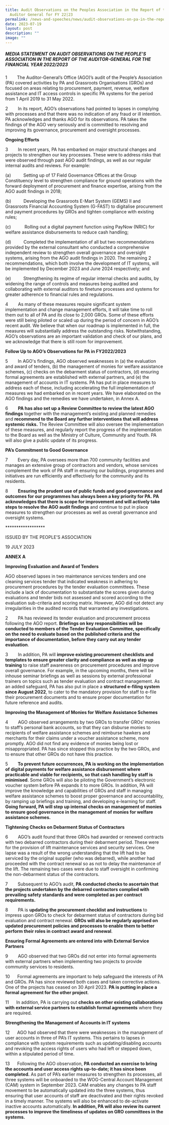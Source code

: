 ```yaml
---
title: Audit Observations on the Peoples Association in the Report of the
  Auditor General for FY 22|23
permalink: /news-and-speeches/news/audit-observations-on-pa-in-the-report-of-the-auditor-general-fy22-23/
date: 2023-07-19
layout: post
description: ""
image: ""
---
```

##### MEDIA STATEMENT ON AUDIT OBSERVATIONS ON THE PEOPLE’S ASSOCIATION IN THE REPORT OF THE AUDITOR-GENERAL FOR THE FINANCIAL YEAR 2022/2023

1        The Auditor-General’s Office (AGO)’s audit of the People’s Association (PA) covered activities by PA and Grassroots Organisations (GROs) and focused on areas relating to procurement, payment, revenue, welfare assistance and IT access controls in specific PA systems for the period from 1 April 2019 to 31 May 2022.

2        In its report, AGO’s observations had pointed to lapses in complying with processes and that there was no indication of any fraud or ill intention. PA acknowledges and thanks AGO for its observations. PA takes the findings of the AGO very seriously and is committed to resolving and improving its governance, procurement and oversight processes.

**Ongoing Efforts**

3        In recent years, PA has embarked on major structural changes and projects to strengthen our key processes. These were to address risks that were observed through past AGO audit findings, as well as our regular internal audits and reviews. For example:

(a)          Setting up of 17 Field Governance Offices at the Group Constituency level to strengthen compliance for ground operations with the forward deployment of procurement and finance expertise, arising from the AGO audit findings in 2018;

(b)          Developing the Grassroots E-Mart System (GEMS) II and Grassroots Financial Accounting System (G-FAST) to digitalise procurement and payment procedures by GROs and tighten compliance with existing rules;

(c)           Rolling out a digital payment function using PayNow (NRIC) for welfare assistance disbursements to reduce cash handling;

(d)          Completed the implementation of all but two recommendations provided by the external consultant who conducted a comprehensive independent review to strengthen overall governance and oversight systems, arising from the AGO audit findings in 2020. The remaining 2 recommendations, which both involve the development of IT systems, will be implemented by December 2023 and June 2024 respectively; and

(e)          Strengthening its regime of regular internal checks and audits, by widening the range of controls and measures being audited and collaborating with external auditors to finetune processes and systems for greater adherence to financial rules and regulations.

4        As many of these measures require significant system implementation and change management efforts, it will take time to roll them out to all of PA and its close to 2,000 GROs. Some of these efforts were still being piloted or scaled up during the period of concern in AGO’s recent audit. We believe that when our roadmap is implemented in full, the measures will substantially address the outstanding risks. Notwithstanding, AGO’s observations are an important validation and check of our plans, and we acknowledge that there is still room for improvement.

**Follow Up to AGO’s Observations for PA in FY2022/2023**

5        In AGO's findings, AGO observed weaknesses in (a) the evaluation and award of tenders, (b) the management of monies for welfare assistance schemes, (c) checks on the debarment status of contractors, (d) ensuring formal agreements are established with external partners, and (e) the management of accounts in IT systems. PA has put in place measures to address each of these, including accelerating the full implementation of measures we had embarked on in recent years. We have elaborated on the AGO findings and the remedies we have undertaken, in Annex A.

6        **PA has also set up a Review Committee to review the latest AGO findings** together with the management’s existing and planned remedies and **recommend to the Board any further interventions that will address systemic risks.** The Review Committee will also oversee the implementation of these measures, and regularly report the progress of the implementation to the Board as well as the Ministry of Culture, Community and Youth. PA will also give a public update of its progress.

**PA’s Commitment to Good Governance**

7        Every day, PA oversees more than 700 community facilities and manages an extensive group of contractors and vendors, whose services complement the work of PA staff in ensuring our buildings, programmes and initiatives are run efficiently and effectively for the community and its residents.

8        **Ensuring the prudent use of public funds and good governance and outcomes for our programmes has always been a key priority for PA.** **PA acknowledges that there is scope for improvement and will actively take steps to resolve the AGO audit findings** and continue to put in place measures to strengthen our processes as well as overall governance and oversight systems.

\*\*\*\*\*\*\*\*\*\*\*\*\*\*\*\*\*\*

ISSUED BY THE PEOPLE’S ASSOCIATION

19 JULY 2023

  

**ANNEX A**

**Improving Evaluation and Award of Tenders**

AGO observed lapses in two maintenance services tenders and one cleaning services tender that indicated weakness in adhering to procurement procedures by the tender evaluation committees. These include a lack of documentation to substantiate the scores given during evaluations and tender bids not assessed and scored according to the evaluation sub-criteria and scoring matrix. However, AGO did not detect any irregularities in the audited records that warranted any investigations.

2        PA has reviewed its tender evaluation and procurement process following the AGO report. **Briefings on key responsibilities will be conducted to members of the Tender Evaluation Committee, specifically on the need to evaluate based on the published criteria and the importance of documentation, before they carry out any tender evaluation**.

3        In addition, PA will **improve existing procurement checklists and templates to ensure greater clarity and compliance as well as step up training** to raise staff awareness on procurement procedures and improve overall governance. For example, in the upcoming months, there will be inhouse seminar briefings as well as sessions by external professional trainers on topics such as tender evaluation and contract management. As an added safeguard, PA has also put in place a **structured e-filing system since August 2022**, to cater to the mandatory provision for staff to e-file their procurement documents and to ensure proper documentation for future reference and audits.

**Improving the Management of Monies for Welfare Assistance Schemes**

4        AGO observed arrangements by two GROs to transfer GROs’ monies to staff’s personal bank accounts, so that they can disburse monies to recipients of welfare assistance schemes and reimburse hawkers and merchants for their claims under a voucher assistance scheme, more promptly. AGO did not find any evidence of monies being lost or misappropriated. PA has since stopped this practice by the two GROs, and to ensure that other GROs do not have this practice.

5        **To prevent future occurrences, PA is working on the implementation of digital payments for welfare assistance disbursement where practicable and viable for recipients, so that cash handling by staff is minimised**. Some GROs will also be piloting the Government’s electronic voucher system before PA expands it to more GROs. In addition, PA will improve the knowledge and capabilities of GROs and staff in managing welfare assistance schemes to boost proper governance and accountability, by ramping up briefings and training, and developing e-learning for staff. **Going forward, PA will step up internal checks on management of monies to ensure good governance in the management of monies for welfare assistance schemes.**

**Tightening Checks on Debarment Status of Contractors**

6        AGO’s audit found that three GROs had awarded or renewed contracts with two debarred contractors during their debarment period. These were for the provision of lift maintenance services and security services. One lapse was a result of the wrong understanding that the lift had to be serviced by the original supplier (who was debarred), while another had proceeded with the contract renewal so as not to delay the maintenance of the lift. The remaining two cases were due to staff oversight in confirming the non-debarment status of the contractors.  

7        Subsequent to AGO’s audit, **PA conducted checks to ascertain that the projects undertaken by the debarred contractors complied with prevailing safety standards and were completed as per contract requirements.**

8        PA is **updating the procurement checklist and instructions** to impress upon GROs to check for debarment status of contractors during bid evaluation and contract renewal. **GROs will also be regularly apprised on updated procurement policies and processes to enable them to better perform their roles in contract award and renewal**.

**Ensuring Formal Agreements are entered into with External Service Partners**

9        AGO observed that two GROs did not enter into formal agreements with external partners when implementing two projects to provide community services to residents.

10      Formal agreements are important to help safeguard the interests of PA and GROs. PA has since reviewed both cases and taken corrective actions.  One of the projects has ceased on 30 April 2023. **PA is putting in place a formal agreement for the other project**.

11      In addition, PA is carrying out **checks on other existing collaborations with external service partners to establish formal agreements** where they are required.

**Strengthening the Management of Accounts in IT systems**

12      AGO had observed that there were weaknesses in the management of user accounts in three of PA’s IT systems. This pertains to lapses in compliance with system requirements such as updating/disabling accounts and revoking the access rights of users who had left or stepped down, within a stipulated period of time.

13      Following the AGO observation, **PA conducted an exercise to bring the accounts and user access rights up-to-date; it has since been completed.** As part of PA’s earlier measures to strengthen its processes, all three systems will be onboarded to the WOG-Central Account Management (CAM) system in September 2023. CAM enables any changes to PA staff movement to be automatically updated into the three systems, thus ensuring that user accounts of staff are deactivated and their rights revoked in a timely manner. The systems will also be enhanced to de-activate inactive accounts automatically. **In addition, PA will also review its current processes to improve the timeliness of updates on GRO committees in the systems.**